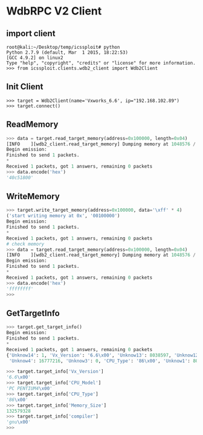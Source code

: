 # WdbRPC V2 Client

## import client
    root@kali:~/Desktop/temp/icssploit# python
    Python 2.7.9 (default, Mar  1 2015, 18:22:53)
    [GCC 4.9.2] on linux2
    Type "help", "copyright", "credits" or "license" for more information.
    >>> from icssploit.clients.wdb2_client import Wdb2Client

## Init Client
    >>> target = Wdb2Client(name='Vxworks_6.6', ip="192.168.102.89")
    >>> target.connect()
    
## ReadMemory
```python
>>> data = target.read_target_memory(address=0x100000, length=0x04)
[INFO    ][wdb2_client.read_target_memory] Dumping memory at 1048576 / 1048580
Begin emission:
Finished to send 1 packets.
*
Received 1 packets, got 1 answers, remaining 0 packets
>>> data.encode('hex')
'40c51800'
```


## WriteMemory
```python
>>> target.write_target_memory(address=0x100000, data='\xff' * 4)
('start writing memory at 0x', '00100000')
Begin emission:
Finished to send 1 packets.
*
Received 1 packets, got 1 answers, remaining 0 packets
# check memory
>>> data = target.read_target_memory(address=0x100000, length=0x04)
[INFO    ][wdb2_client.read_target_memory] Dumping memory at 1048576 / 1048580
Begin emission:
Finished to send 1 packets.
*
Received 1 packets, got 1 answers, remaining 0 packets
>>> data.encode('hex')
'ffffffff'
>>>
```

## GetTargetInfo
```python
>>> target.get_target_info()
Begin emission:
Finished to send 1 packets.
*
Received 1 packets, got 1 answers, remaining 0 packets
{'Unknow14': 1, 'Vx_Version': '6.6\x00', 'Unknow13': 8038597, 'Unknow12': 5010352, 'Unknow11': 0, 'Unknow10': 0, 'Unknow9': 1048576, 'Target_Type': 'VxWorks\x00', 'Unknow15': 0, 'CPU_Model': 'PC PENTIUM4\x00', 'Unknow7': 4321, 'Unknow6': 4096, 'Unknow5': 0,
 'Unknow4': 16777216, 'Unknow3': 0, 'CPU_Type': '86\x00', 'Unknow1': 80, 'Memory_Size': 132579328, 'Unknow8': 'host:vxWorks-6.6\x00', 'Unknow2': 86, 'compiler': 'gnu\x00'}

>>> target.target_info['Vx_Version']
'6.6\x00'
>>> target.target_info['CPU_Model']
'PC PENTIUM4\x00'
>>> target.target_info['CPU_Type']
'86\x00'
>>> target.target_info['Memory_Size']
132579328
>>> target.target_info['compiler']
'gnu\x00'
>>>

```